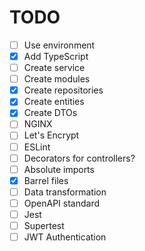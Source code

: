 # TODO

- [ ] Use environment
- [x] Add TypeScript
- [ ] Create service
- [ ] Create modules
- [x] Create repositories
- [x] Create entities
- [x] Create DTOs
- [ ] NGINX
- [ ] Let's Encrypt
- [ ] ESLint
- [ ] Decorators for controllers?
- [ ] Absolute imports
- [x] Barrel files
- [ ] Data transformation
- [ ] OpenAPI standard
- [ ] Jest
- [ ] Supertest
- [ ] JWT Authentication
